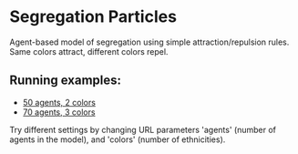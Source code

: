 # Segregation Particles
Agent-based model of segregation using simple attraction/repulsion rules. Same colors attract, different colors repel. 

## Running examples:

* <a href="https://cvenegasj.github.io/segregation_particles?agents=50&colors=2" target="_blank">50 agents, 2 colors</a>
* <a href="https://cvenegasj.github.io/segregation_particles?agents=70&colors=3" target="_blank">70 agents, 3 colors</a>

Try different settings by changing URL parameters 'agents' (number of agents in the model), and 'colors' (number of ethnicities).
